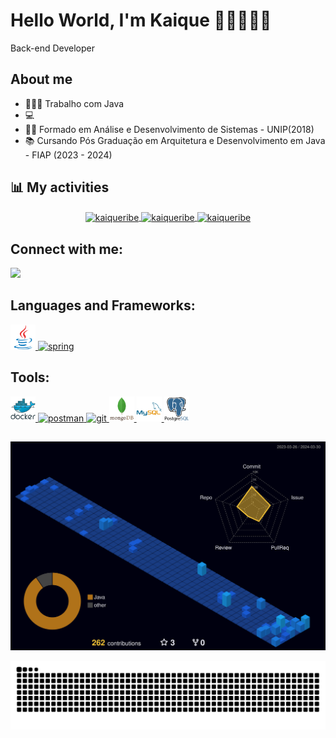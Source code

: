 
<h1 align="left">Hello World, I'm Kaique 👨🏽‍💻🏴‍☠️</h1>

Back-end Developer

##  About me

  - 👨🏽‍💻 Trabalho com Java
  - 💻 
  - 👨‍🎓 Formado em Análise e Desenvolvimento de Sistemas - UNIP(2018)
  - 📚 Cursando Pós Graduação em Arquitetura e Desenvolvimento em Java - FIAP (2023 - 2024)

## 📊 My activities
<div align="center">


<a href="https://github.com/kaiqueribe">
    <img width=450 height=170 align="center" alt="kaiqueribe" src="https://github-readme-stats.vercel.app/api?username=kaiqueribe&theme=transparent&show_icons=true&bg_color=0D1117&hide_border=true&count_private=true" />
</a>
<a href="https://github.com/kaiqueribe">
    <img align="center" alt="kaiqueribe" src="https://github-readme-stats.vercel.app/api/top-langs/?username=kaiqueribe&theme=transparent&layout=compact&bg_color=0D1117&hide_border=true&count_private=true" />
</a>

<a href="https://github.com/kaiqueribe">
<img align="center" alt="kaiqueribe" src="https://github-readme-streak-stats.herokuapp.com?user=kaiqueribe&theme=transparent&hide_border=true&locale=pt_BR&date_format=j%20M%5B%20Y%5D&mode=weekly" alt="GitHub Streak" />
</a>
  
</div>

## Connect with me:
<p align="left">
<a href="https://www.linkedin.com/in/kaiqueribe/" target="_blank"><img src="https://img.shields.io/badge/-LinkedIn-%230077B5?style=flat&logo=linkedin&logoColor=white" target="_blank"></a>
</p>

## Languages and Frameworks:
<a href="https://www.java.com" target="_blank" rel="noreferrer"> <img src="https://raw.githubusercontent.com/devicons/devicon/master/icons/java/java-original.svg" alt="java" width="40" height="40"/> </a>
<a href="https://www.java.com" target="_blank" rel="noreferrer"> <img src="https://www.vectorlogo.zone/logos/springio/springio-icon.svg" alt="spring" width="40" height="40"/> </a> 
    
## Tools: 

<a href="https://www.java.com" target="_blank" rel="noreferrer"> <img src="https://raw.githubusercontent.com/devicons/devicon/master/icons/docker/docker-original-wordmark.svg" alt="docker" width="40" height="40"/> </a>
<a href="https://www.java.com" target="_blank" rel="noreferrer"> <img src="https://www.vectorlogo.zone/logos/getpostman/getpostman-icon.svg" alt="postman" width="40" height="40"/> </a>
<a href="https://www.java.com" target="_blank" rel="noreferrer"> <img src="https://www.vectorlogo.zone/logos/git-scm/git-scm-icon.svg" alt="git" width="40" height="40"/> </a>
<a href="https://www.java.com" target="_blank" rel="noreferrer"> <img src="https://raw.githubusercontent.com/devicons/devicon/master/icons/mongodb/mongodb-original-wordmark.svg" alt="mongodb" width="40" height="40"/> </a>
<a href="https://www.java.com" target="_blank" rel="noreferrer"> <img src="https://raw.githubusercontent.com/devicons/devicon/master/icons/mysql/mysql-original-wordmark.svg" alt="mysql" width="40" height="40"/> </a> 
<a href="https://www.java.com" target="_blank" rel="noreferrer"> <img src="https://raw.githubusercontent.com/devicons/devicon/master/icons/postgresql/postgresql-original-wordmark.svg" alt="postgresql" width="40" height="40"/> </a> 
##

![Status](./profile-3d-contrib/profile-night-view.svg)

<div align="center">
    
![snake gif](https://github.com/kaiqueribe/kaiqueribe/blob/output/github-contribution-grid-snake.svg)

</div>
